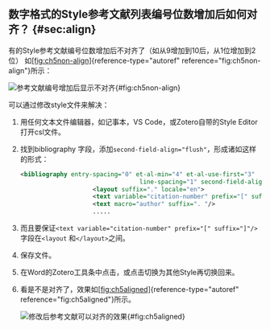 ## 数字格式的Style参考文献列表编号位数增加后如何对齐？ {#sec:align}

有的Style参考文献编号位数增加后不对齐了（如从9增加到10后，从1位增加到2位）
如[\[fig:ch5non-align\]](#fig:ch5non-align){reference-type="autoref"
reference="fig:ch5non-align"}所示：

![参考文献编号增加后显示不对齐](ch5non-align){#fig:ch5non-align}

可以通过修改style文件来解决：

1.  用任何文本文件编辑器，如记事本，VS Code，或Zotero自带的Style
    Editor打开csl文件。

2.  找到bibliography
    字段，添加`second-field-align="flush"`，形成诸如这样的形式：

    ``` {.xml language="XML"}
    <bibliography entry-spacing="0" et-al-min="4" et-al-use-first="3"
                                     line-spacing="1" second-field-align="flush">
                        <layout suffix="." locale="en">
                        <text variable="citation-number" prefix="[" suffix="]"/>
                        <text macro="author" suffix=". "/>
                        .....
    ```

3.  而且要保证`<text variable="citation-number" prefix="[" suffix="]"/>`
    字段在`<layout` 和`</layout>`之间。

4.  保存文件。

5.  在Word的Zotero工具条中点击，或点击切换为其他Style再切换回来。

6.  看是不是对齐了，效果如[\[fig:ch5aligned\]](#fig:ch5aligned){reference-type="autoref"
    reference="fig:ch5aligned"}所示。

    ![修改后参考文献可以对齐的效果](ch5aligned){#fig:ch5aligned}

